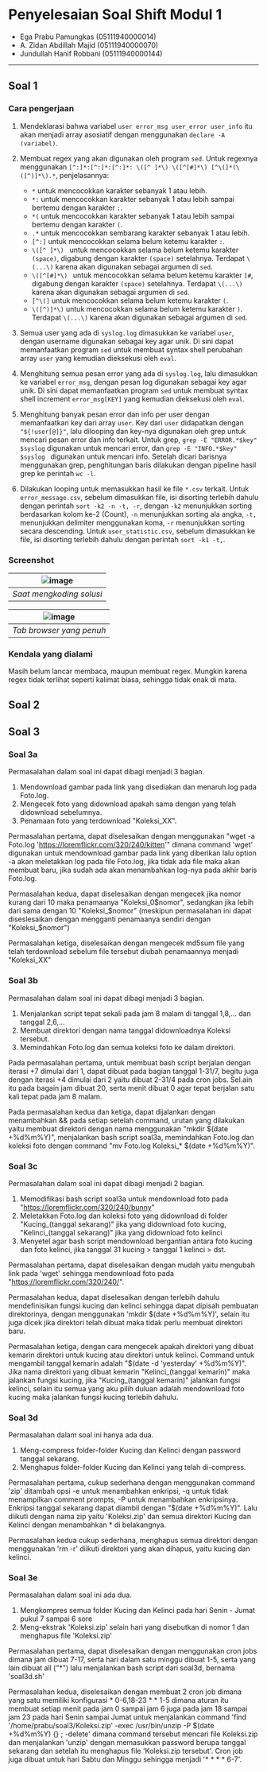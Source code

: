 # Penyelesaian Soal Shift Modul 1

- Ega Prabu Pamungkas (05111940000014)
- A. Zidan Abdillah Majid (05111940000070)
- Jundullah Hanif Robbani (05111940000144)

-------------------------------------------
## Soal 1
### Cara pengerjaan
1. Mendeklarasi bahwa variabel `user error_msg user_error user_info` itu akan menjadi array asosiatif dengan menggunakan `declare -A (variabel)`.
1. Membuat regex yang akan digunakan oleh program `sed`.  Untuk regexnya menggunakan `[^:]*:[^:]*:[^:]*: \([^ ]*\) \([^[#]*\) [^\(]*(\([^)]*\).*`, penjelasannya:

    - `*` untuk mencocokkan karakter sebanyak 1 atau lebih.
    - `*:` untuk mencocokkan karakter sebanyak 1 atau lebih sampai bertemu dengan karakter `:`.
    - `*(` untuk mencocokkan karakter sebanyak 1 atau lebih sampai bertemu dengan karakter `(`.
    - `.*` untuk mencocokkan sembarang karakter sebanyak 1 atau lebih.
    - `[^:]` untuk mencocokkan selama belum ketemu karakter `:`.
    - `\([^ ]*\) ` untuk mencocokkan selama belum ketemu karakter `(space)`, digabung dengan karakter `(space)` setelahnya. Terdapat `\(...\)` karena akan digunakan sebagai argumen di `sed`.
    - `\([^[#]*\) ` untuk mencocokkan selama belum ketemu karakter `[#`, digabung dengan karakter `(space)` setelahnya. Terdapat `\(...\)` karena akan digunakan sebagai argumen di `sed`.
    - `[^\(]` untuk mencocokkan selama belum ketemu karakter `(`.
    - `\([^)]*\)` untuk mencocokkan selama belum ketemu karakter `)`. Terdapat `\(...\)` karena akan digunakan sebagai argumen di `sed`.

1. Semua user yang ada di `syslog.log` dimasukkan ke variabel `user`, dengan username digunakan sebagai key agar unik. Di sini dapat memanfaatkan program `sed` untuk membuat syntax shell perubahan array `user` yang kemudian dieksekusi oleh `eval`.
1. Menghitung semua pesan error yang ada di `syslog.log`, lalu dimasukkan ke variabel `error_msg`, dengan pesan log digunakan sebagai key agar unik. Di sini dapat memanfaatkan program `sed` untuk membuat syntax shell increment `error_msg[KEY]` yang kemudian dieksekusi oleh `eval`.
1. Menghitung banyak pesan error dan info per user dengan memanfaatkan key dari array `user`. Key dari `user` didapatkan dengan `"${!user[@]}"`, lalu dilooping dan key-nya digunakan oleh grep untuk mencari pesan error dan info terkait. Untuk grep, `grep -E "ERROR.*$key" $syslog` digunakan untuk mencari error, dan `grep -E "INFO.*$key" $syslog ` digunakan untuk mencari info. Setelah dicari barisnya menggunakan grep, penghitungan baris dilakukan dengan pipeline hasil grep ke perintah `wc -l`.
1. Dilakukan looping untuk memasukkan hasil ke file `*.csv` terkait. Untuk `error_message.csv`, sebelum dimasukkan file, isi disorting terlebih dahulu dengan perintah `sort -k2 -n -t, -r`, dengan `-k2` menunjukkan sorting berdasarkan kolom ke-2 (Count), `-n` menunjukkan sorting ala angka, `-t,` menunjukkan delimiter menggunakan koma, `-r` menunjukkan sorting secara descending. Untuk `user_statistic.csv`, sebelum dimasukkan ke file, isi disorting terlebih dahulu dengan perintah `sort -k1 -t,`.
### Screenshot
| ![image](https://user-images.githubusercontent.com/40772378/112722246-e652e700-8f3a-11eb-8074-a36014c5ffdf.png) | 
|:--:| 
| *Saat mengkoding solusi* |

| ![image](https://user-images.githubusercontent.com/40772378/112722257-f965b700-8f3a-11eb-8c16-d3fb580b67a3.png) | 
|:--:| 
| *Tab browser yang penuh* |

### Kendala yang dialami
Masih belum lancar membaca, maupun membuat regex. Mungkin karena regex tidak terlihat seperti kalimat biasa, sehingga tidak enak di mata.
## Soal 2

## Soal 3
### Soal 3a
Permasalahan dalam soal ini dapat dibagi menjadi 3 bagian.
1. Mendownload gambar pada link yang disediakan dan menaruh log pada Foto.log.
2. Mengecek foto yang didownload apakah sama dengan yang telah didownload sebelumnya.
3. Penamaan foto yang terdownload "Koleksi_XX".

Permasalahan pertama, dapat diselesaikan dengan menggunakan "wget -a Foto.log 'https://loremflickr.com/320/240/kitten'" dimana command 'wget' digunakan untuk mendownload gambar pada link yang diberikan lalu option -a akan meletakkan log pada file Foto.log, jika tidak ada file maka akan membuat baru, jika sudah ada akan menambahkan log-nya pada akhir baris Foto.log.

Permasalahan kedua, dapat diselesaikan dengan mengecek jika nomor kurang dari 10 maka penamaanya "Koleksi_0$nomor", sedangkan jika lebih dari sama dengan 10 "Koleksi_$nomor" (meskipun permasalahan ini dapat diseslesaikan dengan mengganti penamaanya sendiri dengan "Koleksi_$nomor")

Permasalahan ketiga, diselesaikan dengan mengecek md5sum file yang telah terdownload sebelum file tersebut diubah penamaannya menjadi "Koleksi_XX"

### Soal 3b
Permasalahan dalam soal ini dapat dibagi menjadi 3 bagian.
1. Menjalankan script tepat sekali pada jam 8 malam di tanggal 1,8,... dan tanggal 2,6,...
2. Membuat direktori dengan nama tanggal didownloadnya Koleksi tersebut.
3. Memindahkan Foto.log dan semua koleksi foto ke dalam direktori.

Pada permasalahan pertama, untuk membuat bash script berjalan dengan iterasi +7 dimulai dari 1, dapat dibuat pada bagian tanggal 1-31/7, begitu juga dengan iterasi +4 dimulai dari 2 yaitu dibuat 2-31/4 pada cron jobs. Sel.ain itu pada bagain jam dibuat 20, serta menit dibuat 0 agar tepat berjalan satu kali tepat pada jam 8 malam.

Pada permasalahan kedua dan ketiga, dapat dijalankan dengan menambahkan && pada setiap setelah command, urutan yang dilakukan yaitu membuat direktori dengan nama menggunakan "mkdir $(date +%d%m%Y)", menjalankan bash script soal3a, memindahkan Foto.log dan koleksi foto dengan command "mv Foto.log Koleksi_* $(date +%d%m%Y)".

### Soal 3c
Permasalahan dalam soal ini dapat dibagi menjadi 2 bagian.
1. Memodifikasi bash script soal3a untuk mendownload foto pada "https://loremflickr.com/320/240/bunny"
2. Meletakkan Foto.log dan koleksi foto yang didownload di folder "Kucing_(tanggal sekarang)" jika yang didownload foto kucing, "Kelinci_(tanggal sekarang)" jika yang didownload foto kelinci
3. Menyetel agar bash script mendownload bergantian antara foto kucing dan foto kelinci, jika tanggal 31 kucing > tanggal 1 kelinci > dst.

Permasalahan pertama, dapat diselesaikan dengan mudah yaitu mengubah link pada 'wget' sehingga mendownload foto pada "https://loremflickr.com/320/240/".

Permasalahan kedua, dapat diselesaikan dengan terlebih dahulu mendefinisikan fungsi kucing dan kelinci sehingga dapat dipisah pembuatan direktorinya, dengan menggunakan 'mkdir $(date +%d%m%Y)', selain itu juga dicek jika direktori telah dibuat maka tidak perlu membuat direktori baru.

Permasalahan ketiga, dengan cara mengecek apakah direktori yang dibuat kemarin direktori untuk kucing atau direktori untuk kelinci. Command untuk mengambil tanggal kemarin adalah "$(date -d 'yesterday' +%d%m%Y)". Jika nama direktori yang dibuat kemarin "Kelinci_(tanggal kemarin)" maka jalankan fungsi kucing, jika "Kucing_(tanggal kemarin)" jalankan fungsi kelinci, selain itu semua yang aku pilih duluan adalah mendownload foto kucing maka jalankan fungsi kucing terlebih dahulu.

### Soal 3d
Permasalahan dalam soal ini hanya ada dua.
1. Meng-compress folder-folder Kucing dan Kelinci dengan password tanggal sekarang.
2. Menghapus folder-folder Kucing dan Kelinci yang telah di-compress.

Permasalahan pertama, cukup sederhana dengan menggunakan command 'zip' ditambah opsi -e untuk menambahkan enkripsi, -q untuk tidak menampilkan comment prompts, -P untuk menambahkan enkripsinya. Enkripsi tanggal sekarang dapat diambil dengan "$(date +%d%m%Y)". Lalu diikuti dengan nama zip yaitu 'Koleksi.zip' dan semua direktori Kucing dan Kelinci dengan menambahkan * di belakangnya. 

Permasalahan kedua cukup sederhana, menghapus semua direktori dengan menggunakan 'rm -r' diikuti direktori yang akan dihapus, yaitu kucing dan kelinci.

### Soal 3e
Permasalahan dalam soal ini ada dua.
1. Mengkompres semua folder Kucing dan Kelinci pada hari Senin - Jumat pukul 7 sampai 6 sore
2. Meng-ekstrak 'Koleksi.zip' selain hari yang disebutkan di nomor 1 dan menghapus file 'Koleksi.zip'

Permasalahan pertama, dapat diselesaikan dengan menggunakan cron jobs dimana jam dibuat 7-17, serta hari dalam satu minggu dibuat 1-5, serta yang lain dibuat all ("\*") lalu menjalankan bash script dari soal3d, bernama 'soal3d.sh'

Permasalahan kedua, diselesaikan dengan membuat 2 cron job dimana yang satu memiliki konfigurasi * 0-6,18-23 * * 1-5 dimana aturan itu membuat setiap menit pada jam 0 sampai jam 6 juga pada jam 18 sampai jam 23 pada hari Senin sampai Jumat untuk menjalankan command 'find '/home/prabu/soal3/Koleksi.zip' -exec /usr/bin/unzip -P $(date +%d%m%Y) {} \; -delete' dimana command tersebut mencari file Koleksi.zip dan menjalankan 'unzip' dengan memasukkan password berupa tanggal sekarang dan setelah itu menghapus file 'Koleksi.zip tersebut'. Cron job juga dibuat untuk hari Sabtu dan Minggu sehingga menjadi '* * * * 6-7'.
